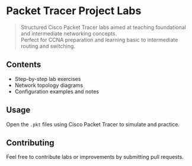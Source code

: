 # Packet Tracer Project Labs

> Structured Cisco Packet Tracer labs aimed at teaching foundational and intermediate networking concepts.  
> Perfect for CCNA preparation and learning basic to intermediate routing and switching.

## Contents

- Step-by-step lab exercises  
- Network topology diagrams  
- Configuration examples and notes

## Usage

Open the `.pkt` files using Cisco Packet Tracer to simulate and practice.

## Contributing

Feel free to contribute labs or improvements by submitting pull requests.

